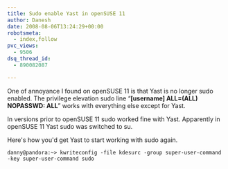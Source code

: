 ```yaml
---
title: Sudo enable Yast in openSUSE 11
author: Danesh
date: 2008-08-06T13:24:29+00:00
robotsmeta:
  - index,follow
pvc_views:
  - 9506
dsq_thread_id:
  - 890082087

---
```

One of annoyance I found on openSUSE 11 is that Yast is no longer sudo enabled. The privilege elevation sudo line &#8220;**[username] ALL=(ALL) NOPASSWD: ALL**&#8221; works with everything else except for Yast.

In versions prior to openSUSE 11 sudo worked fine with Yast. Apparently in openSUSE 11 Yast sudo was switched to su.

Here's how you'd get Yast to start working with sudo again.

`danny@pandora:~> kwriteconfig -file kdesurc -group super-user-command -key super-user-command sudo`